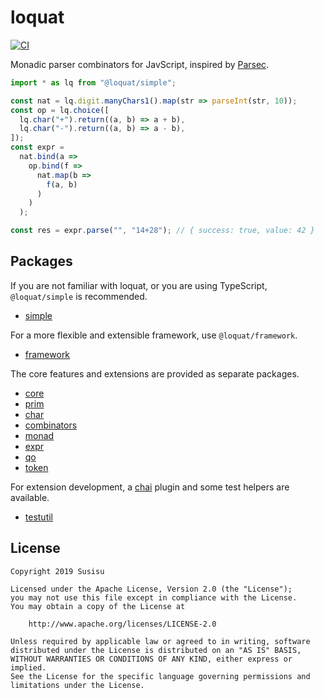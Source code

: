 # loquat
[![CI](https://github.com/susisu/loquat/workflows/CI/badge.svg)](https://github.com/susisu/loquat/actions?query=workflow%3ACI)

Monadic parser combinators for JavScript, inspired by [Parsec](https://github.com/haskell/parsec).

``` javascript
import * as lq from "@loquat/simple";

const nat = lq.digit.manyChars1().map(str => parseInt(str, 10));
const op = lq.choice([
  lq.char("+").return((a, b) => a + b),
  lq.char("-").return((a, b) => a - b),
]);
const expr =
  nat.bind(a =>
    op.bind(f =>
      nat.map(b =>
        f(a, b)
      )
    )
  );

const res = expr.parse("", "14+28"); // { success: true, value: 42 }
```

## Packages
If you are not familiar with loquat, or you are using TypeScript, `@loquat/simple` is recommended.

- [simple](https://github.com/susisu/loquat/tree/master/packages/simple)

For a more flexible and extensible framework, use `@loquat/framework`.

- [framework](https://github.com/susisu/loquat/tree/master/packages/framework)

The core features and extensions are provided as separate packages.

- [core](https://github.com/susisu/loquat/tree/master/packages/core)
- [prim](https://github.com/susisu/loquat/tree/master/packages/prim)
- [char](https://github.com/susisu/loquat/tree/master/packages/char)
- [combinators](https://github.com/susisu/loquat/tree/master/packages/combinators)
- [monad](https://github.com/susisu/loquat/tree/master/packages/monad)
- [expr](https://github.com/susisu/loquat/tree/master/packages/expr)
- [qo](https://github.com/susisu/loquat/tree/master/packages/qo)
- [token](https://github.com/susisu/loquat/tree/master/packages/token)

For extension development, a [chai](https://www.chaijs.com) plugin and some test helpers are available.

- [testutil](https://github.com/susisu/loquat/tree/master/packages/testutil)

## License
```
Copyright 2019 Susisu

Licensed under the Apache License, Version 2.0 (the "License");
you may not use this file except in compliance with the License.
You may obtain a copy of the License at

    http://www.apache.org/licenses/LICENSE-2.0

Unless required by applicable law or agreed to in writing, software
distributed under the License is distributed on an "AS IS" BASIS,
WITHOUT WARRANTIES OR CONDITIONS OF ANY KIND, either express or implied.
See the License for the specific language governing permissions and
limitations under the License.
```

